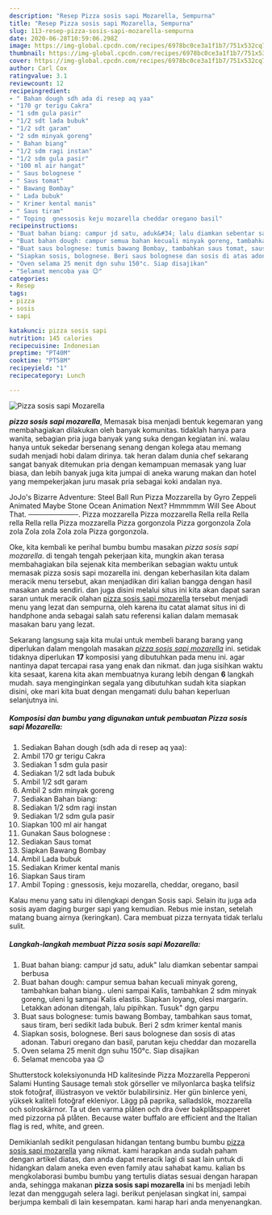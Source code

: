 ```yaml
---
description: "Resep Pizza sosis sapi Mozarella, Sempurna"
title: "Resep Pizza sosis sapi Mozarella, Sempurna"
slug: 113-resep-pizza-sosis-sapi-mozarella-sempurna
date: 2020-06-28T10:59:06.298Z
image: https://img-global.cpcdn.com/recipes/6978bc0ce3a1f1b7/751x532cq70/pizza-sosis-sapi-mozarella-foto-resep-utama.jpg
thumbnail: https://img-global.cpcdn.com/recipes/6978bc0ce3a1f1b7/751x532cq70/pizza-sosis-sapi-mozarella-foto-resep-utama.jpg
cover: https://img-global.cpcdn.com/recipes/6978bc0ce3a1f1b7/751x532cq70/pizza-sosis-sapi-mozarella-foto-resep-utama.jpg
author: Carl Cox
ratingvalue: 3.1
reviewcount: 12
recipeingredient:
- " Bahan dough sdh ada di resep aq yaa"
- "170 gr terigu Cakra"
- "1 sdm gula pasir"
- "1/2 sdt lada bubuk"
- "1/2 sdt garam"
- "2 sdm minyak goreng"
- " Bahan biang"
- "1/2 sdm ragi instan"
- "1/2 sdm gula pasir"
- "100 ml air hangat"
- " Saus bolognese "
- " Saus tomat"
- " Bawang Bombay"
- " Lada bubuk"
- " Krimer kental manis"
- " Saus tiram"
- " Toping  gnessosis keju mozarella cheddar oregano basil"
recipeinstructions:
- "Buat bahan biang: campur jd satu, aduk&#34; lalu diamkan sebentar sampai berbusa"
- "Buat bahan dough: campur semua bahan kecuali minyak goreng, tambahkan bahan biang.. uleni sampai Kalis, tambahkan 2 sdm minyak goreng, uleni lg sampai Kalis elastis. Siapkan loyang, olesi margarin. Letakkan adonan ditengah, lalu pipihkan. Tusuk&#34; dgn garpu"
- "Buat saus bolognese: tumis bawang Bombay, tambahkan saus tomat, saus tiram, beri sedikit lada bubuk. Beri 2 sdm krimer kental manis"
- "Siapkan sosis, bolognese. Beri saus bolognese dan sosis di atas adonan. Taburi oregano dan basil, parutan keju cheddar dan mozarella"
- "Oven selama 25 menit dgn suhu 150°c. Siap disajikan"
- "Selamat mencoba yaa 😉"
categories:
- Resep
tags:
- pizza
- sosis
- sapi

katakunci: pizza sosis sapi 
nutrition: 145 calories
recipecuisine: Indonesian
preptime: "PT40M"
cooktime: "PT58M"
recipeyield: "1"
recipecategory: Lunch

---
```



![Pizza sosis sapi Mozarella](https://img-global.cpcdn.com/recipes/6978bc0ce3a1f1b7/751x532cq70/pizza-sosis-sapi-mozarella-foto-resep-utama.jpg)

<b><i>pizza sosis sapi mozarella</i></b>, Memasak bisa menjadi bentuk kegemaran yang membahagiakan dilakukan oleh banyak komunitas. tidaklah hanya para wanita, sebagian pria juga banyak yang suka dengan kegiatan ini. walau hanya untuk sekedar bersenang senang dengan kolega atau memang sudah menjadi hobi dalam dirinya. tak heran dalam dunia chef sekarang sangat banyak ditemukan pria dengan kemampuan memasak yang luar biasa, dan lebih banyak juga kita jumpai di aneka warung makan dan hotel yang mempekerjakan juru masak pria sebagai koki andalan nya.

JoJo&#39;s Bizarre Adventure: Steel Ball Run Pizza Mozzarella by Gyro Zeppeli Animated Maybe Stone Ocean Animation Next? Hmmmmm Will See About That. ──────────. Pizza mozzarella Pizza mozzarella Rella rella Rella rella Rella rella Pizza mozzarella Pizza gorgonzola Pizza gorgonzola Zola zola Zola zola Zola zola Pizza gorgonzola.

Oke, kita kembali ke perihal bumbu bumbu masakan <i>pizza sosis sapi mozarella</i>. di tengah tengah pekerjaan kita, mungkin akan terasa membahagiakan bila sejenak kita memberikan sebagian waktu untuk memasak pizza sosis sapi mozarella ini. dengan keberhasilan kita dalam meracik menu tersebut, akan menjadikan diri kalian bangga dengan hasil masakan anda sendiri. dan juga disini melalui situs ini kita akan dapat saran saran untuk meracik olahan <u>pizza sosis sapi mozarella</u> tersebut menjadi menu yang lezat dan sempurna, oleh karena itu catat alamat situs ini di handphone anda sebagai salah satu referensi kalian dalam memasak masakan baru yang lezat.


Sekarang langsung saja kita mulai untuk membeli barang barang yang diperlukan dalam mengolah masakan <u><i>pizza sosis sapi mozarella</i></u> ini. setidak tidaknya diperlukan <b>17</b> komposisi yang dibutuhkan pada menu ini. agar nantinya dapat tercapai rasa yang enak dan nikmat. dan juga sisihkan waktu kita sesaat, karena kita akan membuatnya kurang lebih dengan <b>6</b> langkah mudah. saya menginginkan segala yang dibutuhkan sudah kita siapkan disini, oke mari kita buat dengan mengamati dulu bahan keperluan selanjutnya ini.

<!--inarticleads1-->

##### Komposisi dan bumbu yang digunakan untuk pembuatan Pizza sosis sapi Mozarella:

1. Sediakan  Bahan dough (sdh ada di resep aq yaa):
1. Ambil 170 gr terigu Cakra
1. Sediakan 1 sdm gula pasir
1. Sediakan 1/2 sdt lada bubuk
1. Ambil 1/2 sdt garam
1. Ambil 2 sdm minyak goreng
1. Sediakan  Bahan biang:
1. Sediakan 1/2 sdm ragi instan
1. Sediakan 1/2 sdm gula pasir
1. Siapkan 100 ml air hangat
1. Gunakan  Saus bolognese :
1. Sediakan  Saus tomat
1. Siapkan  Bawang Bombay
1. Ambil  Lada bubuk
1. Sediakan  Krimer kental manis
1. Siapkan  Saus tiram
1. Ambil  Toping : gnessosis, keju mozarella, cheddar, oregano, basil


Kalau menu yang satu ini dilengkapi dengan Sosis sapi. Selain itu juga ada sosis ayam daging burger sapi yang kemudian. Rebus mie instan, setelah matang buang airnya (keringkan). Cara membuat pizza ternyata tidak terlalu sulit. 

<!--inarticleads2-->

##### Langkah-langkah membuat Pizza sosis sapi Mozarella:

1. Buat bahan biang: campur jd satu, aduk&#34; lalu diamkan sebentar sampai berbusa
1. Buat bahan dough: campur semua bahan kecuali minyak goreng, tambahkan bahan biang.. uleni sampai Kalis, tambahkan 2 sdm minyak goreng, uleni lg sampai Kalis elastis. Siapkan loyang, olesi margarin. Letakkan adonan ditengah, lalu pipihkan. Tusuk&#34; dgn garpu
1. Buat saus bolognese: tumis bawang Bombay, tambahkan saus tomat, saus tiram, beri sedikit lada bubuk. Beri 2 sdm krimer kental manis
1. Siapkan sosis, bolognese. Beri saus bolognese dan sosis di atas adonan. Taburi oregano dan basil, parutan keju cheddar dan mozarella
1. Oven selama 25 menit dgn suhu 150°c. Siap disajikan
1. Selamat mencoba yaa 😉


Shutterstock koleksiyonunda HD kalitesinde Pizza Mozzarella Pepperoni Salami Hunting Sausage temalı stok görseller ve milyonlarca başka telifsiz stok fotoğraf, illüstrasyon ve vektör bulabilirsiniz. Her gün binlerce yeni, yüksek kaliteli fotoğraf ekleniyor. Lägg på paprika, salladslök, mozzarella och solroskärnor. Ta ut den varma plåten och dra över bakplåtspapperet med pizzorna på plåten. Because water buffalo are efficient and the Italian flag is red, white, and green. 

Demikianlah sedikit pengulasan hidangan tentang bumbu bumbu <u>pizza sosis sapi mozarella</u> yang nikmat. kami harapkan anda sudah paham dengan artikel diatas, dan anda dapat meracik lagi di saat lain untuk di hidangkan dalam aneka even even family atau sahabat kamu. kalian bs mengkolaborasi bumbu bumbu yang tertulis diatas sesuai dengan harapan anda, sehingga makanan <b>pizza sosis sapi mozarella</b> ini bs menjadi lebih lezat dan menggugah selera lagi. berikut penjelasan singkat ini, sampai berjumpa kembali di lain kesempatan. kami harap hari anda menyenangkan.
